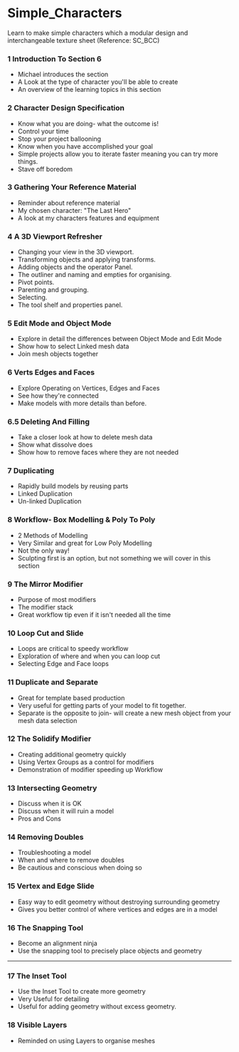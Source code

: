 # Simple_Characters
Learn to make simple characters which a modular design and interchangeable texture sheet (Reference: SC_BCC)

### 1 Introduction To Section 6
+ Michael introduces the section
+ A Look at the type of character you'll be able to create
+ An overview of the learning topics in this section

### 2 Character Design Specification
+ Know what you are doing- what the outcome is!
+ Control your time
+ Stop your project ballooning
+ Know when you have accomplished your goal
+ Simple projects allow you to iterate faster meaning you can try more things.
+ Stave off boredom

### 3 Gathering Your Reference Material
+ Reminder about reference material
+ My chosen character: "The Last Hero"
+ A look at my characters features and equipment

### 4 A 3D Viewport Refresher
+ Changing your view in the 3D viewport.
+ Transforming objects and applying transforms.
+ Adding objects and the operator Panel.
+ The outliner and naming and empties for organising.
+ Pivot points.
+ Parenting and grouping.
+ Selecting.
+ The tool shelf and properties panel.

### 5 Edit Mode and Object Mode
+ Explore in detail the differences between Object Mode and Edit Mode
+ Show how to select Linked mesh data
+ Join mesh objects together

### 6 Verts Edges and Faces
+ Explore Operating on Vertices, Edges and Faces
+ See how they're connected
+ Make models with more details than before.

### 6.5 Deleting And Filling
+ Take a closer look at how to delete mesh data
+ Show what dissolve does
+ Show how to remove faces where they are not needed

### 7 Duplicating
+ Rapidly build models by reusing parts
+ Linked Duplication
+ Un-linked Duplication

### 8 Workflow- Box Modelling & Poly To Poly
+ 2 Methods of Modelling
+ Very Similar and great for Low Poly Modelling
+ Not the only way!
+ Sculpting first is an option, but not something we will cover in this section

### 9 The Mirror Modifier
+ Purpose of most modifiers
+ The modifier stack
+ Great workflow tip even if it isn't needed all the time

### 10 Loop Cut and Slide
+ Loops are critical to speedy workflow
+ Exploration of where and when you can loop cut
+ Selecting Edge and Face loops

### 11 Duplicate and Separate
+ Great for template based production
+ Very useful for getting parts of your model to fit together.
+ Separate is the opposite to join- will create a new mesh object from your mesh data selection

### 12 The Solidify Modifier
+ Creating additional geometry quickly
+ Using Vertex Groups as a control for modifiers
+ Demonstration of modifier speeding up Workflow

### 13 Intersecting Geometry
+ Discuss when it is OK
+ Discuss when it will ruin a model
+ Pros and Cons

### 14 Removing Doubles
+ Troubleshooting a model
+ When and where to remove doubles
+ Be cautious and conscious when doing so

### 15 Vertex and Edge Slide
+ Easy way to edit geometry without destroying surrounding geometry
+ Gives you better control of where vertices and edges are in a model

### 16 The Snapping Tool
+ Become an alignment ninja
+ Use the snapping tool to precisely place objects and geometry
***
### 17 The Inset Tool
+ Use the Inset Tool to create more geometry
+ Very Useful for detailing
+ Useful for adding geometry without excess geometry.

### 18 Visible Layers
+ Reminded on using Layers to organise meshes
